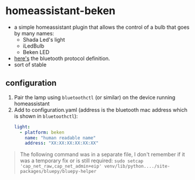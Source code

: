 # homeassistant-beken

- a simple homeassistant plugin that allows the control of a bulb that goes by
	many names:
	- Shada Led's light
	- iLedBulb
	- Beken LED
- [here's](https://wiki.fhem.de/wiki/BEKEN_iLedBlub) the bluetooth protocol
	definition.
- sort of stable

## configuration

1. Pair the lamp using `bluetoothctl` (or similar) on the device running
   homeassistant
2. Add to configuration.yaml (address is the bluetooth mac address which is
   shown in `bluetoothctl`):
   ```yaml
   light:
     - platform: beken
       name: "human readable name"
       address: "XX:XX:XX:XX:XX:XX"
   ```

> The following command was in a separate file, I don't remember if it was a
> temporary fix or is still required: `sudo setcap
> 'cap_net_raw,cap_net_admin+eip'
> venv/lib/python..../site-packages/bluepy/bluepy-helper`
